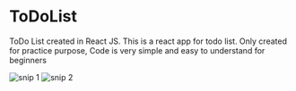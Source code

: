 # ToDoList
ToDo List created in React JS.  This is a react app for todo list. Only created for practice purpose, Code is very simple and easy to understand for beginners




![snip 1](https://user-images.githubusercontent.com/59476727/222715102-c0aecf56-9c79-4133-bb04-921b68093541.png)
![snip 2](https://user-images.githubusercontent.com/59476727/222715151-8c73cafd-6cdc-4323-8cf8-3dffce24d734.png)
